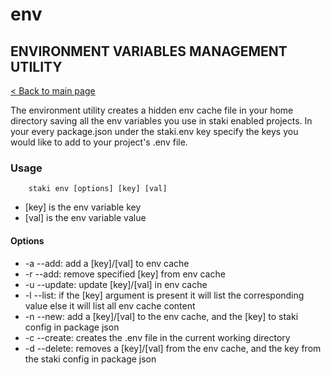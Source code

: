 # env
## ENVIRONMENT VARIABLES MANAGEMENT UTILITY
[< Back to main page](../../README.md)

The environment utility creates a hidden env cache file in your home directory
saving all the env variables you use in staki enabled projects. In your every package.json
under the staki.env key specify the keys you would like to add to your project's .env file.

### Usage
```shell
    staki env [options] [key] [val]
```
- \[key] is the env variable key
- \[val] is the env variable value

#### Options
- -a --add: add a \[key\]/\[val\] to env cache
- -r --add: remove specified \[key\] from env cache
- -u --update: update \[key\]/\[val\] in env cache
- -l --list: if the \[key\] argument is present it will 
  list the corresponding value else it will list all env cache content
- -n --new: add a \[key\]/\[val\] to the env cache, and the \[key\] to staki config in package json
- -c --create: creates the .env file in the current working directory
- -d --delete: removes a \[key\]/\[val\] from the env cache, and the key from the staki config in package json
